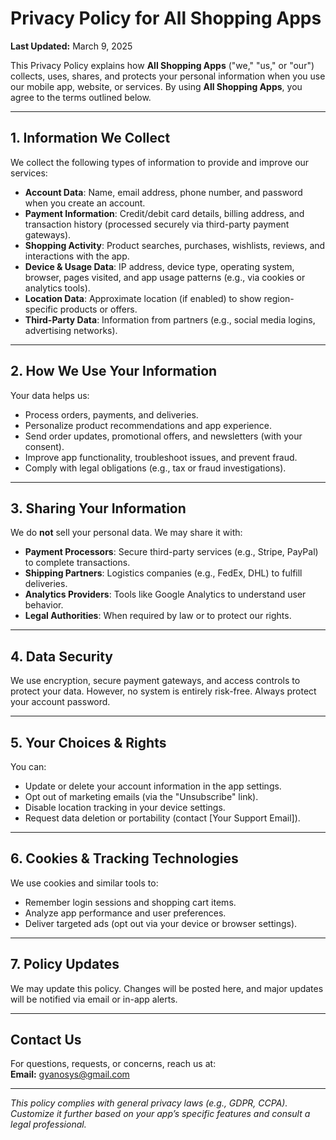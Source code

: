 # Privacy Policy for All Shopping Apps

**Last Updated:** March 9, 2025  

This Privacy Policy explains how **All Shopping Apps** ("we," "us," or "our") collects, uses, shares, and protects your personal information when you use our mobile app, website, or services. By using **All Shopping Apps**, you agree to the terms outlined below.  

---

## 1. Information We Collect  
We collect the following types of information to provide and improve our services:  
- **Account Data**: Name, email address, phone number, and password when you create an account.  
- **Payment Information**: Credit/debit card details, billing address, and transaction history (processed securely via third-party payment gateways).  
- **Shopping Activity**: Product searches, purchases, wishlists, reviews, and interactions with the app.  
- **Device & Usage Data**: IP address, device type, operating system, browser, pages visited, and app usage patterns (e.g., via cookies or analytics tools).  
- **Location Data**: Approximate location (if enabled) to show region-specific products or offers.  
- **Third-Party Data**: Information from partners (e.g., social media logins, advertising networks).  

---

## 2. How We Use Your Information  
Your data helps us:  
- Process orders, payments, and deliveries.  
- Personalize product recommendations and app experience.  
- Send order updates, promotional offers, and newsletters (with your consent).  
- Improve app functionality, troubleshoot issues, and prevent fraud.  
- Comply with legal obligations (e.g., tax or fraud investigations).  

---

## 3. Sharing Your Information  
We do **not** sell your personal data. We may share it with:  
- **Payment Processors**: Secure third-party services (e.g., Stripe, PayPal) to complete transactions.  
- **Shipping Partners**: Logistics companies (e.g., FedEx, DHL) to fulfill deliveries.  
- **Analytics Providers**: Tools like Google Analytics to understand user behavior.  
- **Legal Authorities**: When required by law or to protect our rights.  

---

## 4. Data Security  
We use encryption, secure payment gateways, and access controls to protect your data. However, no system is entirely risk-free. Always protect your account password.  

---

## 5. Your Choices & Rights  
You can:  
- Update or delete your account information in the app settings.  
- Opt out of marketing emails (via the "Unsubscribe" link).  
- Disable location tracking in your device settings.  
- Request data deletion or portability (contact [Your Support Email]).  

---

## 6. Cookies & Tracking Technologies  
We use cookies and similar tools to:  
- Remember login sessions and shopping cart items.  
- Analyze app performance and user preferences.  
- Deliver targeted ads (opt out via your device or browser settings).  

---

## 7. Policy Updates  
We may update this policy. Changes will be posted here, and major updates will be notified via email or in-app alerts.  

---

## Contact Us  
For questions, requests, or concerns, reach us at:  
**Email:** gyanosys@gmail.com 


---  
*This policy complies with general privacy laws (e.g., GDPR, CCPA). Customize it further based on your app’s specific features and consult a legal professional.*  